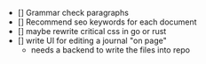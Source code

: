 - [] Grammar check paragraphs
- [] Recommend seo keywords for each document
- [] maybe rewrite critical css in go or rust
- [] write UI for editing a journal "on page"
    - needs a backend to write the files into repo